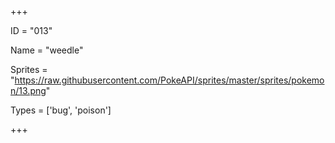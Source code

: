 




+++

ID = "013"

Name = "weedle"

Sprites = "https://raw.githubusercontent.com/PokeAPI/sprites/master/sprites/pokemon/13.png"

Types = ['bug', 'poison']

+++

